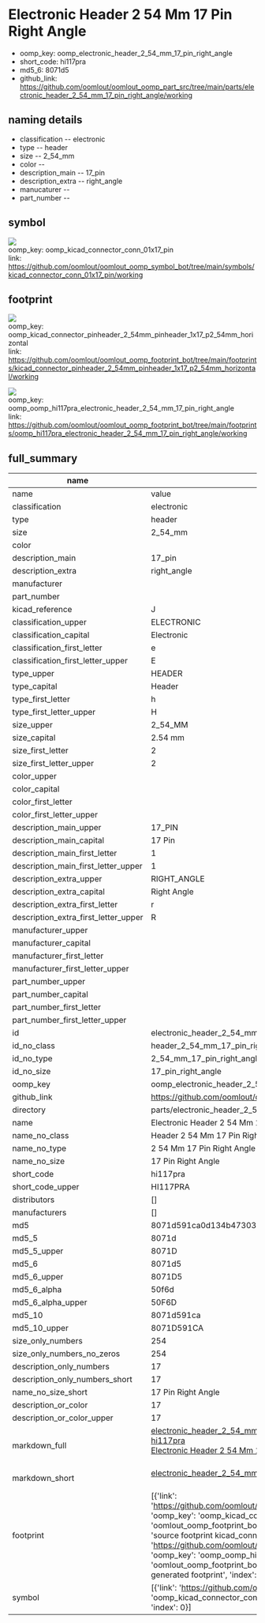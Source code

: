 # Electronic Header 2 54 Mm 17 Pin Right Angle

  
* oomp_key: oomp_electronic_header_2_54_mm_17_pin_right_angle 
* short_code: hi117pra
* md5_6: 8071d5  
* github_link: https://github.com/oomlout/oomlout_oomp_part_src/tree/main/parts/electronic_header_2_54_mm_17_pin_right_angle/working  
## naming details
* classification -- electronic
* type -- header
* size -- 2_54_mm
* color -- 
* description_main -- 17_pin
* description_extra -- right_angle
* manucaturer -- 
* part_number -- 



## symbol

![](symbol/{index}/working/working_600.png)  
oomp_key: oomp_kicad_connector_conn_01x17_pin  
link: https://github.com/oomlout/oomlout_oomp_symbol_bot/tree/main/symbols/kicad_connector_conn_01x17_pin/working  

## footprint

![](footprint/{index}/working/working_600.png)  
oomp_key: oomp_kicad_connector_pinheader_2_54mm_pinheader_1x17_p2_54mm_horizontal  
link: https://github.com/oomlout/oomlout_oomp_footprint_bot/tree/main/footprints/kicad_connector_pinheader_2_54mm_pinheader_1x17_p2_54mm_horizontal/working  

![](footprint/{index}/working/working_600.png)  
oomp_key: oomp_oomp_hi117pra_electronic_header_2_54_mm_17_pin_right_angle  
link: https://github.com/oomlout/oomlout_oomp_footprint_bot/tree/main/footprints/oomp_hi117pra_electronic_header_2_54_mm_17_pin_right_angle/working  

## full_summary
| name | value | 
| --- | --- | 
| name | value | 
| classification | electronic | 
| type | header | 
| size | 2_54_mm | 
| color |  | 
| description_main | 17_pin | 
| description_extra | right_angle | 
| manufacturer |  | 
| part_number |  | 
| kicad_reference | J | 
| classification_upper | ELECTRONIC | 
| classification_capital | Electronic | 
| classification_first_letter | e | 
| classification_first_letter_upper | E | 
| type_upper | HEADER | 
| type_capital | Header | 
| type_first_letter | h | 
| type_first_letter_upper | H | 
| size_upper | 2_54_MM | 
| size_capital | 2.54 mm | 
| size_first_letter | 2 | 
| size_first_letter_upper | 2 | 
| color_upper |  | 
| color_capital |  | 
| color_first_letter |  | 
| color_first_letter_upper |  | 
| description_main_upper | 17_PIN | 
| description_main_capital | 17 Pin | 
| description_main_first_letter | 1 | 
| description_main_first_letter_upper | 1 | 
| description_extra_upper | RIGHT_ANGLE | 
| description_extra_capital | Right Angle | 
| description_extra_first_letter | r | 
| description_extra_first_letter_upper | R | 
| manufacturer_upper |  | 
| manufacturer_capital |  | 
| manufacturer_first_letter |  | 
| manufacturer_first_letter_upper |  | 
| part_number_upper |  | 
| part_number_capital |  | 
| part_number_first_letter |  | 
| part_number_first_letter_upper |  | 
| id | electronic_header_2_54_mm_17_pin_right_angle | 
| id_no_class | header_2_54_mm_17_pin_right_angle | 
| id_no_type | 2_54_mm_17_pin_right_angle | 
| id_no_size | 17_pin_right_angle | 
| oomp_key | oomp_electronic_header_2_54_mm_17_pin_right_angle | 
| github_link | https://github.com/oomlout/oomlout_oomp_part_src/tree/main/parts/electronic_header_2_54_mm_17_pin_right_angle/working | 
| directory | parts/electronic_header_2_54_mm_17_pin_right_angle | 
| name | Electronic Header 2 54 Mm 17 Pin Right Angle | 
| name_no_class | Header 2 54 Mm 17 Pin Right Angle | 
| name_no_type | 2 54 Mm 17 Pin Right Angle | 
| name_no_size | 17 Pin Right Angle | 
| short_code | hi117pra | 
| short_code_upper | HI117PRA | 
| distributors | [] | 
| manufacturers | [] | 
| md5 | 8071d591ca0d134b4730320bf6d1d4d8 | 
| md5_5 | 8071d | 
| md5_5_upper | 8071D | 
| md5_6 | 8071d5 | 
| md5_6_upper | 8071D5 | 
| md5_6_alpha | 50f6d | 
| md5_6_alpha_upper | 50F6D | 
| md5_10 | 8071d591ca | 
| md5_10_upper | 8071D591CA | 
| size_only_numbers | 254 | 
| size_only_numbers_no_zeros | 254 | 
| description_only_numbers | 17 | 
| description_only_numbers_short | 17 | 
| name_no_size_short | 17 Pin Right Angle | 
| description_or_color | 17 | 
| description_or_color_upper | 17 | 
| markdown_full | [electronic_header_2_54_mm_17_pin_right_angle](https://github.com/oomlout/oomlout_oomp_part_src/tree/main/parts/electronic_header_2_54_mm_17_pin_right_angle/working)<br>[hi117pra](https://github.com/oomlout/oomlout_oomp_part_src/tree/main/parts/electronic_header_2_54_mm_17_pin_right_angle/working)<br>[Electronic Header 2 54 Mm 17 Pin Right Angle](https://github.com/oomlout/oomlout_oomp_part_src/tree/main/parts/electronic_header_2_54_mm_17_pin_right_angle/working)<br><br> | 
| markdown_short | [electronic_header_2_54_mm_17_pin_right_angle](https://github.com/oomlout/oomlout_oomp_part_src/tree/main/parts/electronic_header_2_54_mm_17_pin_right_angle/working)<br><br> | 
| footprint | [{'link': 'https://github.com/oomlout/oomlout_oomp_footprint_bot/tree/main/foootprntss/kicad_connector_pinheader_2_54mm_pinheader_1x17_p2_54mm_horizontal', 'oomp_key': 'oomp_kicad_connector_pinheader_2_54mm_pinheader_1x17_p2_54mm_horizontal', 'directory': 'oomlout_oomp_footprint_bot/footprints/kicad_connector_pinheader_2_54mm_pinheader_1x17_p2_54mm_horizontal//working/working.kicad_mod', 'note': 'source footprint kicad_connector_pinheader_2_54mm_pinheader_1x17_p2_54mm_horizontal', 'index': 0}, {'link': 'https://github.com/oomlout/oomlout_oomp_footprint_bot/tree/main/foootprntss/oomp_hi117pra_electronic_header_2_54_mm_17_pin_right_angle', 'oomp_key': 'oomp_oomp_hi117pra_electronic_header_2_54_mm_17_pin_right_angle', 'directory': 'oomlout_oomp_footprint_bot/footprints/oomp_hi117pra_electronic_header_2_54_mm_17_pin_right_angle//working/working.kicad_mod', 'note': 'oomp generated footprint', 'index': 1}] | 
| symbol | [{'link': 'https://github.com/oomlout/oomlout_oomp_symbol_bot/tree/main/symbols/kicad_connector_conn_01x17_pin', 'oomp_key': 'oomp_kicad_connector_conn_01x17_pin', 'directory': 'oomlout_oomp_symbol_bot/symbols/kicad_connector_conn_01x17_pin//working/working.kicad_sym', 'index': 0}] | 
